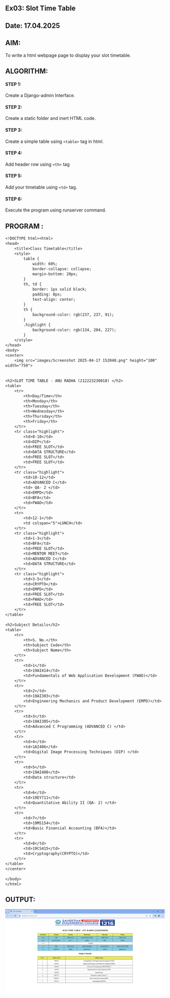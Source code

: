 ## Ex03: Slot Time Table

## Date: 17.04.2025

## AIM:

To write a html webpage page to display your slot timetable.

## ALGORITHM:

#### STEP 1:
Create a Django-admin Interface.

#### STEP 2:
Create a static folder and inert HTML code.

#### STEP 3:
Create a simple table using `<table>` tag in html.

#### STEP 4:
Add header row using `<th>` tag 


#### STEP 5:

Add your timetable using `<td>` tag.

#### STEP 6:
Execute the program using runserver command.

## PROGRAM :

```
<!DOCTYPE html><html>
<head>
    <title>Class Timetable</title>
    <style>
        table {
            width: 60%;
            border-collapse: collapse;
            margin-bottom: 20px;
        }
        th, td {
            border: 1px solid black;
            padding: 8px;
            text-align: center;
        }
        th {
            background-color: rgb(237, 237, 91);
        }
        .highlight {
            background-color: rgb(134, 204, 227);
        }
    </style>
</head>
<body>
<center>
    <img src="images/Screenshot 2025-04-17 152048.png" height="100" width="750">

    
<h2>SLOT TIME TABLE - ANU RADHA (212223230018) </h2>
<table>
    <tr>
        <th>Day/Time</th>
        <th>Monday</th>
        <th>Tuesday</th>
        <th>Wednesday</th>
        <th>Thursday</th>
        <th>Friday</th>
    </tr>
    <tr class="highlight">
        <td>8-10</td>
        <td>DIP</td>
        <td>FREE SLOT</td>
        <td>DATA STRUCTURE</td>
        <td>FREE SLOT</td>
        <td>FREE SLOT</td>
    </tr>
    <tr class="highlight">
        <td>10-12</td>
        <td>ADVANCED C</td>
        <td> QA- 2 </td>
        <td>EMPD</td>
        <td>BFA</td>
        <td>FWAD</td>
    </tr>
    <tr>
        <td>12-1</td>
        <td colspan="5">LUNCH</td>
    </tr>
    <tr class="highlight">
        <td>1-3</td>
        <td>BFA</td>
        <td>FREE SLOT</td>
        <td>MENTOR MEET</td>
        <td>ADVANCED C</td>
        <td>DATA STRUCTURE</td>
    </tr>
    <tr class="highlight">
        <td>3-5</td>
        <td>CRYPTO</td>
        <td>EMPD</td>
        <td>FREE SLOT</td>
        <td>FWAD</td>
        <td>FREE SLOT</td>
    </tr>
</table>

<h2>Subject Details</h2>
<table>
    <tr>
        <th>S. No.</th>
        <th>Subject Code</th>
        <th>Subject Name</th>
    </tr>
    <tr>
        <td>1</td>
        <td>19AI414</td>
        <td>Fundamentals of Web Application Development (FWAD)</td>
    </tr>
    <tr>
        <td>2</td>
        <td>19AI303</td>
        <td>Engineering Mechanics and Product Development (EMPD)</td>
    </tr>
    <tr>
        <td>3</td>
        <td>19AI305</td>
        <td>Advanced C Programming (ADVANCED C) </td>
    </tr>
    <tr>
        <td>4</td>
        <td>1AI406</td>
        <td>Digital Image Processing Techniques (DIP) </td>
    </tr>
    <tr>
        <td>5</td>
        <td>19AI408</td>
        <td>Data structure</td>
    </tr>
    <tr>
        <td>6</td>
        <td>19EY711</td>
        <td>Quantitative Ability II (QA- 2) </td>
    </tr>
    <tr>
        <td>7</td>
        <td>19MS154</td>
        <td>Basic Financial Accounting (BFA)</td>
    </tr>
    <tr>
        <td>8</td>
        <td>19CS415</td>
        <td>Cryptography(CRYPTO)</td>
    </tr>
</table>
</center>

</body>
</html>

```

## OUTPUT:
![alt text](image.png)
